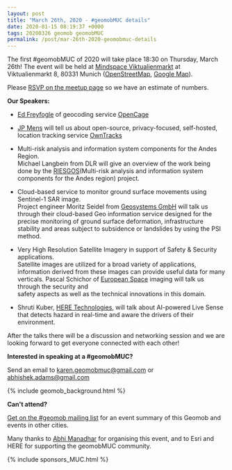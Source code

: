 ```yaml
--- 
layout: post
title: "March 26th, 2020 - #geomobMUC details"
date: 2020-01-15 08:19:37 +0000
tags: 20200326 geomob geomobMUC
permalink: /post/mar-26th-2020-geomobmuc-details
---
```



The first #geomobMUC of 2020 will take place 18:30 on Thursday, March 26th!
The event will be held at [Mindspace Viktualienmarkt](https://www.mindspace.me/munich/viktualienmarkt/) at Viktualienmarkt 8, 80331 Munich ([OpenStreetMap](https://www.openstreetmap.org/#map=19/48.13542/11.57527), [Google Map](https://goo.gl/maps/auJu15Jo7vyVEZqx9)).

Please [RSVP on the meetup page](https://www.meetup.com/Geomob-Munich-geomobMUC/events/267860450/) so we have an estimate of numbers. 


**Our Speakers:**

  * [Ed Freyfogle](https://twitter.com/freyfogle) of geocoding service [OpenCage](https://opencagedata.com/)

  * [JP Mens](https://twitter.com/jpmens) will tell us about open-source,
  privacy-focused, self-hosted, location tracking service [OwnTracks](https://owntracks.org/)
  
  * Multi-risk analysis and information system components for the Andes Region.<br/>
  Michael Langbein from DLR will give an overview of the work being done by the [RIESGOS](https://www.riesgos.de/en/)(Multi-risk
  analysis and information system components for the Andes region) project.
  
   * Cloud-based service to monitor ground surface movements using Sentinel-1 SAR image. <br/>
   Project engineer Moritz Seidel from [Geosystems GmbH](https://www.geosystems.de/) will talk us through their cloud-based Geo
   information service designed for the precise monitoring of ground surface deformation, infrastructure stability and areas subject to
   subsidence or landslides by using the PSI method.
   
   * Very High Resolution Satellite Imagery in support of Safety & Security applications. <br/>
   Satellite images are utilized for a broad variety of applications, information derived from these images can provide useful data for      many verticals. Pascal Schichor of [European Space](https://www.euspaceimaging.com/) imaging will talk us through the security and    
   safety aspects as well as the technical innovations in this domain.
  
   * Shruti Kuber, [HERE Technologies](https://www.here.com/), will talk about AI-powered Live Sense that detects hazard in real-time and aware the drivers of their environment.
   

After the talks there will be a discussion and networking session and we are looking forward to get everyone connected with each other!

**Interested in speaking at a #geomobMUC?**

Send an email to karen.geomobmuc@gmail.com or abhishek.adams@gmail.com

{% include geomob_background.html %}

**Can't attend?**

[Get on the #geomob mailing list](/mailing-list) for an event summary of this Geomob and events in other cities. 

Many thanks to [Abhi Manadhar](https://twitter.com/abheeman) for organising this event, and to Esri and HERE for supporting the geomobMUC community.

{% include sponsors_MUC.html %}


